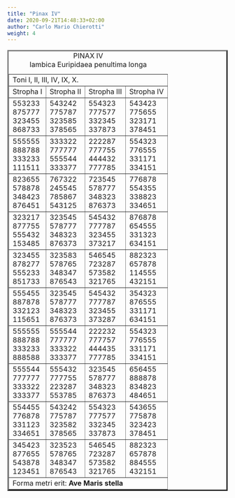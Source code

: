 ```yaml
---
title: "Pinax IV"
date: 2020-09-21T14:48:33+02:00
author: "Carlo Mario Chierotti"
weight: 4
---
```



<TABLE BORDER="3" CELLPADDING="5">
<CAPTION>PINAX IV<BR>Iambica&nbsp;Euripidaea&nbsp;penultima&nbsp;longa </CAPTION>
<TR>
<TD COLSPAN="4" CLASS="bc">Toni I, II, III, IV, IX, X.</TD>
</TR>
<TR>
<TD CLASS="bc">Stropha I</TD>
<TD CLASS="bc">Stropha II</TD>
<TD CLASS="bc">Stropha III</TD>
<TD CLASS="bc">Stropha IV</TD>
</TR>
<TR>
<TD CLASS="bc">553233<BR>875777<BR>323455<BR>868733</TD>
<TD CLASS="bc">543242<BR>775787<BR>323585<BR>378565</TD>
<TD CLASS="bc">554323<BR>777577<BR>332345<BR>337873</TD>
<TD CLASS="bc">543423<BR>775655<BR>323171<BR>378451</TD>
</TR>
<TR>
<TD CLASS="bc">555555<BR>888788<BR>333233<BR>111511</TD>
<TD CLASS="bc">333322<BR>777777<BR>555544<BR>333377</TD>
<TD CLASS="bc">222287<BR>777755<BR>444432<BR>777785</TD>
<TD CLASS="bc">554323<BR>776555<BR>331171<BR>334151</TD>
</TR>
<TR>
<TD CLASS="bc">823655<BR>578878<BR>348423<BR>876451</TD>
<TD CLASS="bc">767322<BR>245545<BR>785867<BR>543125</TD>
<TD CLASS="bc">723545<BR>578777<BR>348323<BR>876373</TD>
<TD CLASS="bc">776878<BR>554355<BR>338823<BR>334651</TD>
</TR>
<TR>
<TD CLASS="bc">323217<BR>877755<BR>555432<BR>153485</TD>
<TD CLASS="bc">323545<BR>578777<BR>348323<BR>876373</TD>
<TD CLASS="bc">545432<BR>777787<BR>323455<BR>373217</TD>
<TD CLASS="bc">876878<BR>654555<BR>331323<BR>634151</TD>
</TR>
<TR>
<TD CLASS="bc">323455<BR>878277<BR>555233<BR>851733</TD>
<TD CLASS="bc">323583<BR>578765<BR>348347<BR>876543</TD>
<TD CLASS="bc">546545<BR>723287<BR>573582<BR>321765</TD>
<TD CLASS="bc">882323<BR>657878<BR>114555<BR>432151</TD>
</TR>
<TR>
<TD CLASS="bc">555455<BR>887878<BR>332123<BR>115651</TD>
<TD CLASS="bc">323545<BR>578777<BR>348323<BR>876373</TD>
<TD CLASS="bc">545432<BR>777787<BR>323455<BR>373287</TD>
<TD CLASS="bc">354323<BR>876555<BR>331171<BR>634151</TD>
</TR>
<TR>
<TD CLASS="bc">555555<BR>888788<BR>333233<BR>888588</TD>
<TD CLASS="bc">555544<BR>777777<BR>333322<BR>333377</TD>
<TD CLASS="bc">222232<BR>777757<BR>444435<BR>777785</TD>
<TD CLASS="bc">554323<BR>776555<BR>331171<BR>334151</TD>
</TR>
<TR>
<TD CLASS="bc">555544<BR>777777<BR>333322<BR>333377</TD>
<TD CLASS="bc">555432<BR>777755<BR>223287<BR>553785</TD>
<TD CLASS="bc">323545<BR>578777<BR>348323<BR>876373</TD>
<TD CLASS="bc">656455<BR>888878<BR>834823<BR>484651</TD>
</TR>
<TR>
<TD CLASS="bc">554455<BR>776878<BR>331123<BR>334651</TD>
<TD CLASS="bc">543242<BR>775787<BR>323582<BR>378565</TD>
<TD CLASS="bc">554323<BR>777577<BR>332345<BR>337873</TD>
<TD CLASS="bc">543655<BR>775878<BR>323423<BR>378451</TD>
</TR>
<TR>
<TD CLASS="bc">345423<BR>877655<BR>543878<BR>123451</TD>
<TD CLASS="bc">323523<BR>578765<BR>348347<BR>876543</TD>
<TD CLASS="bc">546545<BR>723287<BR>573582<BR>321765</TD>
<TD CLASS="bc">882323<BR>657878<BR>884555<BR>432151</TD>
</TR>
<TR>
<TD COLSPAN="4" CLASS="bc">Forma metri erit: <STRONG>Ave Maris stella</STRONG></TD>
</TR>
</TABLE>
